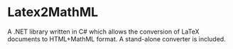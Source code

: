 # Latex2MathML
A .NET library written in C# which allows the conversion of LaTeX documents to HTML+MathML format. A stand-alone converter is included.
